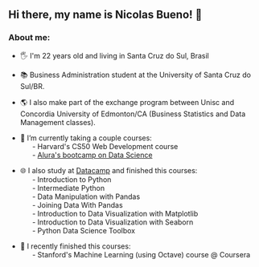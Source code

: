 ## Hi there, my name is Nicolas Bueno! 👋

### About me:

- 🖐 I'm 22 years old and living in Santa Cruz do Sul, Brasil <br />

- 📚 Business Administration student at the University of Santa Cruz do Sul/BR. 
- 🌎 I also make part of the exchange program between Unisc and Concordia University of Edmonton/CA (Business Statistics and Data Management classes). 

- 🌱 I’m currently taking a couple courses: <br />
&nbsp;&nbsp;&nbsp;&nbsp;&nbsp;&nbsp;- Harvard's CS50 Web Development course <br />
&nbsp;&nbsp;&nbsp;&nbsp;&nbsp;&nbsp;- [Alura's bootcamp on Data Science](https://github.com/nicolasbuen/Alura-s-Data-Science-Bootcamp)

- 🌐 I also study at [Datacamp](https://www.datacamp.com/) and finished this courses: <br />
&nbsp;&nbsp;&nbsp;&nbsp;&nbsp;&nbsp;- Introduction to Python <br />
&nbsp;&nbsp;&nbsp;&nbsp;&nbsp;&nbsp;- Intermediate Python <br />
&nbsp;&nbsp;&nbsp;&nbsp;&nbsp;&nbsp;- Data Manipulation with Pandas <br />
&nbsp;&nbsp;&nbsp;&nbsp;&nbsp;&nbsp;- Joining Data With Pandas <br />
&nbsp;&nbsp;&nbsp;&nbsp;&nbsp;&nbsp;- Introduction to Data Visualization with Matplotlib <br />
&nbsp;&nbsp;&nbsp;&nbsp;&nbsp;&nbsp;- Introduction to Data Visualization with Seaborn <br />
&nbsp;&nbsp;&nbsp;&nbsp;&nbsp;&nbsp;- Python Data Science Toolbox <br />

- 📖 I recently finished this courses: <br />
&nbsp;&nbsp;&nbsp;&nbsp;&nbsp;&nbsp;- Stanford's Machine Learning (using Octave) course @ Coursera
